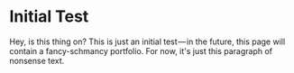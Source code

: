 # Initial Test

Hey, is this thing on?
This is just an initial test — in the future,
    this page will contain a fancy-schmancy portfolio.
For now, it's just this paragraph of nonsense text.
